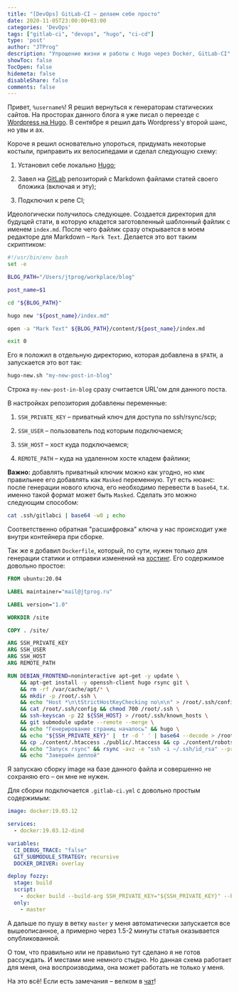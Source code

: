 ```yaml
---
title: "[DevOps] GitLab-CI – делаем себе просто"
date: 2020-11-05T23:00:00+03:00
categories: 'DevOps'
tags: ["gitlab-ci", "devops", "hugo", "ci-cd"]
type: 'post'
author: "JTProg"
description: "Упрощение жизни и работы с Hugo через Docker, GitLab-CI"
showToc: false
TocOpen: false
hidemeta: false
disableShare: false
comments: false
---
```


Привет, `%username%`! Я решил вернуться к генераторам статических сайтов. На просторах данного блога я уже писал о переезде с [Wordpress на Hugo](https://jtprog.ru/gohugo/). В сентябре я решил дать Wordpress'у второй шанс, но увы и ах.

Короче я решил основательно упороться, придумать некоторые костыли, приправить их велосипедами и сделал следующую схему:

1. Установил себе локально [Hugo](https://gohugo.io);

2. Завел на [GitLab](https://gitlab.com) репозиторий с Markdown файлами статей своего бложика (включая и эту);

3. Подключил к репе CI;

Идеологически получилось следующее. Создается директория для будущей стати, в которую кладется заготовленный шаблонный файлик с именем `index.md`. После чего файлик сразу открывается в моем редакторе для Markdown – `Mark Text`. Делается это вот таким скриптиком:

```bash
#!/usr/bin/env bash
set -e

BLOG_PATH="/Users/jtprog/workplace/blog"

post_name=$1

cd "${BLOG_PATH}"

hugo new "${post_name}/index.md"

open -a "Mark Text" ${BLOG_PATH}/content/${post_name}/index.md

exit 0
```

Его я положил в отдельную директорию, которая добавлена в `$PATH`, а запускается это вот так:

```bash
hugo-new.sh "my-new-post-in-blog"
```

Строка `my-new-post-in-blog` сразу считается URL'ом для данного поста.

В настройках репозитория добавлены переменные:

1. `SSH_PRIVATE_KEY` – приватный ключ для доступа по ssh/rsync/scp;

2. `SSH_USER` – пользователь под которым подключаемся;

3. `SSH_HOST` – хост куда подключаемся;

4. `REMOTE_PATH` – куда на удаленном хосте кладем файлики;

**Важно:** добавлять приватный ключик можно как угодно, но кмк правильнее его добавлять как `Masked` переменную. Тут есть нюанс: после генерации нового ключа, его необходимо перевести в `base64`, т.к. именно такой формат может быть `Masked`. Сделать это можно следующим способом:

```bash
cat .ssh/gitlabci | base64 -w0 ; echo
```

Соответственно обратная "расшифровка" ключа у нас происходит уже внутри контейнера при сборке.

Так же я добавил `Dockerfile`, который, по сути, нужен только для генерации статики и отправки изменений на [хостинг](https://fozzy.com/aff.php?aff=1116). Его содержимое довольно простое:

```dockerfile
FROM ubuntu:20.04

LABEL maintainer="mail@jtprog.ru"

LABEL version="1.0"

WORKDIR /site

COPY . /site/

ARG SSH_PRIVATE_KEY
ARG SSH_USER
ARG SSH_HOST
ARG REMOTE_PATH

RUN DEBIAN_FRONTEND=noninteractive apt-get -y update \
    && apt-get install -y openssh-client hugo rsync git \
    && rm -rf /var/cache/apt/* \
    && mkdir -p /root/.ssh \
    && echo "Host *\n\tStrictHostKeyChecking no\n\n" > /root/.ssh/config \
    && cat /root/.ssh/config && chmod 700 /root/.ssh \
    && ssh-keyscan -p 22 ${SSH_HOST} > /root/.ssh/known_hosts \
    && git submodule update --remote --merge \
    && echo "Генерирование страниц началось" && hugo \
    && echo "${SSH_PRIVATE_KEY}" |  tr -d ' ' | base64 --decode > /root/.ssh/id_rsa && chmod 600 /root/.ssh/id_rsa && cat /root/.ssh/id_rsa \
    && cp ./content/.htaccess ./public/.htaccess && cp ./content/robots.txt ./public/robots.txt \
    && echo "Запуск rsync" && rsync -avz -e "ssh -i ~/.ssh/id_rsa" --progress --delete public/ ${SSH_USER}@${SSH_HOST}:${REMOTE_PATH} \
    && echo "Завершён деплой"

```

Я запускаю сборку image на базе данного файла и совершенно не сохраняю его – он мне не нужен.

Для сборки подключается `.gitlab-ci.yml` с довольно простым содержимым:

```yaml
image: docker:19.03.12

services:
  - docker:19.03.12-dind

variables:
  CI_DEBUG_TRACE: "false"
  GIT_SUBMODULE_STRATEGY: recursive
  DOCKER_DRIVER: overlay

deploy fozzy:
  stage: build
  script:
    - docker build --build-arg SSH_PRIVATE_KEY="${SSH_PRIVATE_KEY}" --build-arg SSH_USER="${SSH_USER}" --build-arg SSH_HOST="${SSH_HOST}" --build-arg REMOTE_PATH="${REMOTE_PATH}" --cache-from $CI_REGISTRY_IMAGE:latest --tag $CI_REGISTRY_IMAGE:$CI_COMMIT_SHA --tag $CI_REGISTRY_IMAGE:latest .
  only:
    - master

```

А дальше по пушу в ветку `master` у меня автоматически запускается все вышеописанное, а примерно через 1.5-2 минуты статья оказывается опубликованной.

О том, что правильно или не правильно тут сделано я не готов рассуждать. И местами мне немного стыдно. Но данная схема работает для меня, она воспроизводима, она может работать не только у меня.

На это всё! Если есть замечания – велком в [чат](https://t.me/sysopschat)!
